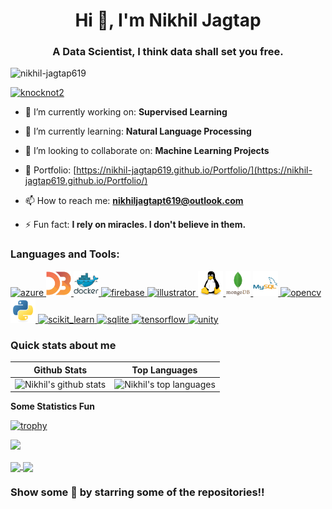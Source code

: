 <h1 align="center">Hi 👋, I'm Nikhil Jagtap</h1>
<h3 align="center">A Data Scientist, I think data shall set you free.</h3>

<p align="left"> <img src="https://komarev.com/ghpvc/?username=nikhil-jagtap619&label=Profile%20views&color=0e75b6&style=flat" alt="nikhil-jagtap619" /> </p>

<p align="left"> <a href="https://twitter.com/knocknot2" target="blank"><img src="https://img.shields.io/twitter/follow/knocknot2?logo=twitter&style=for-the-badge" alt="knocknot2" /></a> </p>

- 🔭 I’m currently working on: **Supervised Learning**

- 🌱 I’m currently learning: **Natural Language Processing**

- 👯 I’m looking to collaborate on: **Machine Learning Projects**

- 🎯 Portfolio: [https://nikhil-jagtap619.github.io/Portfolio/](https://nikhil-jagtap619.github.io/Portfolio/)

- 📫 How to reach me: **nikhiljagtapt619@outlook.com**

- ⚡ Fun fact: **I rely on miracles. I don't believe in them.**



<h3 align="left">Languages and Tools:</h3>
<p align="left"> <a href="https://azure.microsoft.com/en-in/" target="_blank"> <img src="https://www.vectorlogo.zone/logos/microsoft_azure/microsoft_azure-icon.svg" alt="azure" width="40" height="40"/> </a> <a href="https://d3js.org/" target="_blank"> <img src="https://raw.githubusercontent.com/devicons/devicon/master/icons/d3js/d3js-original.svg" alt="d3js" width="40" height="40"/> </a> <a href="https://www.docker.com/" target="_blank"> <img src="https://raw.githubusercontent.com/devicons/devicon/master/icons/docker/docker-original-wordmark.svg" alt="docker" width="40" height="40"/> </a> <a href="https://firebase.google.com/" target="_blank"> <img src="https://www.vectorlogo.zone/logos/firebase/firebase-icon.svg" alt="firebase" width="40" height="40"/> </a> <a href="https://www.adobe.com/in/products/illustrator.html" target="_blank"> <img src="https://www.vectorlogo.zone/logos/adobe_illustrator/adobe_illustrator-icon.svg" alt="illustrator" width="40" height="40"/> </a> <a href="https://www.linux.org/" target="_blank"> <img src="https://raw.githubusercontent.com/devicons/devicon/master/icons/linux/linux-original.svg" alt="linux" width="40" height="40"/> </a> <a href="https://www.mongodb.com/" target="_blank"> <img src="https://raw.githubusercontent.com/devicons/devicon/master/icons/mongodb/mongodb-original-wordmark.svg" alt="mongodb" width="40" height="40"/> </a> <a href="https://www.mysql.com/" target="_blank"> <img src="https://raw.githubusercontent.com/devicons/devicon/master/icons/mysql/mysql-original-wordmark.svg" alt="mysql" width="40" height="40"/> </a> <a href="https://opencv.org/" target="_blank"> <img src="https://www.vectorlogo.zone/logos/opencv/opencv-icon.svg" alt="opencv" width="40" height="40"/> </a> <a href="https://www.python.org" target="_blank"> <img src="https://raw.githubusercontent.com/devicons/devicon/master/icons/python/python-original.svg" alt="python" width="40" height="40"/> </a> <a href="https://scikit-learn.org/" target="_blank"> <img src="https://upload.wikimedia.org/wikipedia/commons/0/05/Scikit_learn_logo_small.svg" alt="scikit_learn" width="40" height="40"/> </a> <a href="https://www.sqlite.org/" target="_blank"> <img src="https://www.vectorlogo.zone/logos/sqlite/sqlite-icon.svg" alt="sqlite" width="40" height="40"/> </a> <a href="https://www.tensorflow.org" target="_blank"> <img src="https://www.vectorlogo.zone/logos/tensorflow/tensorflow-icon.svg" alt="tensorflow" width="40" height="40"/> </a> <a href="https://unity.com/" target="_blank"> <img src="https://www.vectorlogo.zone/logos/unity3d/unity3d-icon.svg" alt="unity" width="40" height="40"/> </a> </p>



### Quick stats about me
| Github Stats | Top Languages |
| --- | --- |
| ![Nikhil's github stats](https://github-readme-stats.vercel.app/api?username=Nikhil-Jagtap619&show_icons=true&title_color=f6c32c&icon_color=f6c32c&text_color=9f9f9f&bg_color=151515&count_private=true) | ![Nikhil's top languages](https://github-readme-stats.vercel.app/api/top-langs/?username=Nikhil-Jagtap619&show_icons=true&title_color=f6c32c&icon_color=f6c32c&text_color=9f9f9f&bg_color=151515&count_private=true&layout=compact) |

<!-- start statics fun section -->
<!--<details>-->
<summary><b> Some Statistics Fun </b></summary>
<!--<img src='https://github-readme-stats.vercel.app/api?username=Nikhil-Jagtap619&show_icons=true&theme=tokyonight&count_private=true&line_height=40'  align="left" />
<img src='https://github-readme-stats.vercel.app/api/top-langs/?username=Nikhil-Jagtap619&theme=tokyonight&hide_langs_below=4' />-->

[![trophy](https://github-profile-trophy.vercel.app/?username=Nikhil-Jagtap619&theme=onedark&row=1&column=7)](https://github.com/ryo-ma/github-profile-trophy)

![](https://github-readme-streak-stats.herokuapp.com/?user=Nikhil-Jagtap619&theme=dark)
<!--</details>-->
<!-- end statics fun section -->

<a href="https://github.com/Nikhil-Jagtap619/forecasting" target="_blank">
  <img align="center" src="https://github-readme-stats.vercel.app/api/pin/?username=Nikhil-Jagtap619&repo=forecasting&theme=dracula" />
</a>
<a href="https://github.com/Nikhil-Jagtap619/gym_app" target="_blank">
 <img align="center" src="https://github-readme-stats.vercel.app/api/pin/?username=Nikhil-Jagtap619&repo=gym_app&theme=dracula" />
</a>

### Show some 💌 by starring some of the repositories!!
